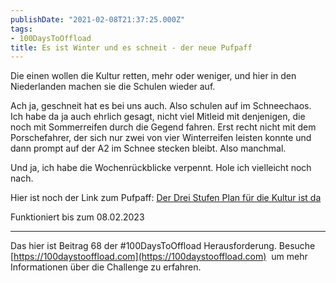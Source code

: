 ```yaml
---
publishDate: "2021-02-08T21:37:25.000Z"
tags:
- 100DaysToOffload
title: Es ist Winter und es schneit - der neue Pufpaff
---
```


Die einen wollen die Kultur retten, mehr oder weniger, und hier in den Niederlanden machen sie die Schulen wieder auf.

Ach ja, geschneit hat es bei uns auch. Also schulen auf im Schneechaos. Ich habe da ja auch ehrlich gesagt, nicht viel Mitleid mit denjenigen, die noch mit Sommerreifen durch die Gegend fahren. Erst recht nicht mit dem Porschefahrer, der sich nur zwei von vier Winterreifen leisten konnte und dann prompt auf der A2 im Schnee stecken bleibt. Also manchmal.

Und ja, ich habe die Wochenrückblicke verpennt. Hole ich vielleicht noch nach.

Hier ist noch der Link zum Pufpaff: [Der Drei Stufen Plan für die Kultur ist da](https://www.zdf.de/comedy/noch-nicht-schicht/noch-nicht-schicht-210208-102.html)

Funktioniert bis zum 08.02.2023

---

Das hier ist Beitrag 68 der #100DaysToOffload Herausforderung. Besuche [https://100daystooffload.com](https://100daystooffload.com)  um mehr Informationen über die Challenge zu erfahren.